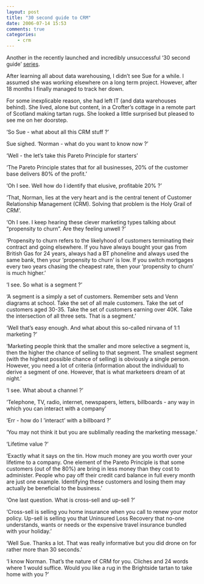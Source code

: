 ```yaml
---
layout: post
title: "30 second guide to CRM"
date: 2006-07-14 15:53
comments: true
categories:
    - crm
---
```


Another in the recently launched and incredibly unsuccessful ‘30 second
guide’ [series][].

After learning all about data warehousing, I didn’t see Sue for a while.
I assumed she was working elsewhere on a long term project. However,
after 18 months I finally managed to track her down.

For some inexplicable reason, she had left IT (and data warehouses
behind). She lived, alone but content, in a Crofter’s cottage in a
remote part of Scotland making tartan rugs. She looked a little
surprised but pleased to see me on her doorstep.

‘So Sue - what about all this CRM stuff ?’

Sue sighed. ‘Norman - what do you want to know now ?’

‘Well - the let’s take this Pareto Principle for starters’

‘The Pareto Principle states that for all businesses, 20% of the
customer base delivers 80% of the profit.’

‘Oh I see. Well how do I identify that elusive, profitable 20% ?’

‘That, Norman, lies at the very heart and is the central tenent of
Customer Relationship Management (CRM). Solving that problem is the Holy
Grail of CRM’.

‘Oh I see. I keep hearing these clever marketing types talking about
“propensity to churn”. Are they feeling unwell ?’

‘Propensity to churn refers to the likelyhood of customers terminating
their contract and going elsewhere. If you have always bought your gas
from British Gas for 24 years, always had a BT phoneline and always used
the same bank, then your ’propensity to churn’ is low. If you switch
mortgages every two years chasing the cheapest rate, then your
‘propensity to churn’ is much higher.’

‘I see. So what is a segment ?’

‘A segment is a simply a set of customers. Remember sets and Venn
diagrams at school. Take the set of all male customers. Take the set of
customers aged 30-35. Take the set of customers earning over 40K. Take
the intersection of all three sets. That is a segment.’

‘Well that’s easy enough. And what about this so-called nirvana of 1:1
marketing ?’

‘Marketing people think that the smaller and more selective a segment
is, then the higher the chance of selling to that segment. The smallest
segment (with the highest possible chance of selling) is obviously a
single person. However, you need a lot of criteria (information about
the individual) to derive a segment of one. However, that is what
marketeers dream of at night.’

‘I see. What about a channel ?’

‘Telephone, TV, radio, internet, newspapers, letters, billboards - any
way in which you can interact with a company’

‘Err - how do I ’interact’ with a billboard ?’

‘You may not think it but you are sublimally reading the marketing
message.’

‘Lifetime value ?’

‘Exactly what it says on the tin. How much money are you worth over your
lifetime to a company. One element of the Pareto Principle is that some
customers (out of the 80%) are bring in less money than they cost to
administer. People who pay off their credit card balance in full every
month are just one example. Identifying these customers and losing them
may actually be beneficial to the business.’

‘One last question. What is cross-sell and up-sell ?’

‘Cross-sell is selling you home insurance when you call to renew your
motor policy. Up-sell is selling you that Uninsured Loss Recovery that
no-one understands, wants or needs or the expensive travel insurance
bundled with your holiday.’

‘Well Sue. Thanks a lot. That was really informative but you did drone
on for rather more than 30 seconds.’

‘I know Norman. That’s the nature of CRM for you. Cliches and 24 words
where 1 would suffice. Would you like a rug in the Brightside tartan to
take home with you ?’

  [series]: http://www.nbrightside.com/blog/2006/07/13/30-second-guide-to-data-warehousing/
